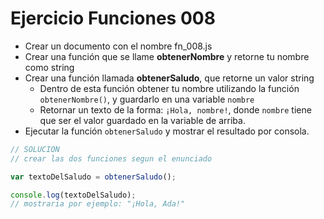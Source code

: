 # Ejercicio Funciones 008

* Crear un documento con el nombre fn_008.js
* Crear una función que se llame **obtenerNombre** y retorne tu nombre como string
* Crear una función llamada **obtenerSaludo**, que retorne un valor string
  * Dentro de esta función obtener tu nombre utilizando la función `obtenerNombre()`, y guardarlo en una variable `nombre`
  * Retornar un texto de la forma: `¡Hola, nombre!`, donde `nombre` tiene que ser el valor guardado en la variable de arriba.
* Ejecutar la función `obtenerSaludo` y mostrar el resultado por consola.

```js
// SOLUCION
// crear las dos funciones segun el enunciado

var textoDelSaludo = obtenerSaludo();

console.log(textoDelSaludo);
// mostraria por ejemplo: "¡Hola, Ada!"
```